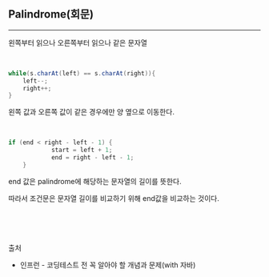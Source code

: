 ## Palindrome(회문)
---
왼쪽부터 읽으나 오른쪽부터 읽으나 같은 문자열

<br>

```java
while(s.charAt(left) == s.charAt(right)){
    left--;
    right++;
}
```
왼쪽 값과 오른쪽 값이 같은 경우에만 양 옆으로 이동한다.

<br>

```java
if (end < right - left - 1) {
			start = left + 1;
			end = right - left - 1;
	}
```
end 값은 palindrome에 해당하는 문자열의 길이를 뜻한다.

따라서 조건문은 문자열 길이를 비교하기 위해 end값을 비교하는 것이다.

<br>
<br>
<br>


출처

* 인프런 - 코딩테스트 전 꼭 알아야 할 개념과 문제(with 자바)